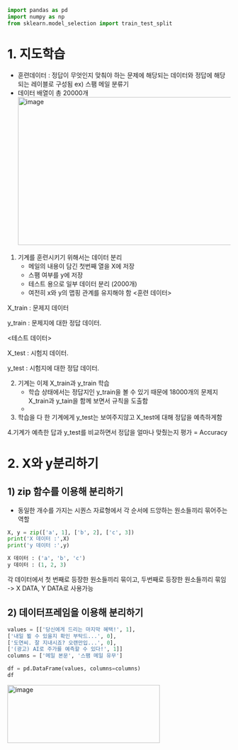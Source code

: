 ```python
import pandas as pd
import numpy as np
from sklearn.model_selection import train_test_split
```

# 1. 지도학습
- 훈련데이터 : 정답이 무엇인지 맞춰야 하는 문제에 해당되는 데이터와 정답에 해당되는 레이블로 구성됨
ex) 스팸 메일 분류기
- 데이터 배열이 총 20000개
  <img width="603" height="334" alt="image" src="https://github.com/user-attachments/assets/63bc0783-404d-48d4-b439-3798722d17cb" />

1. 기계를 훈련시키기 위해서는 데이터 분리
   - 메일의 내용이 담긴 첫번째 열을 X에 저장
   - 스팸 여부를 y에 저장
   - 테스트 용으로 일부 데이터 분리 (2000개)
   - 여전히 x와 y의 맵핑 관계를 유지해야 함
<훈련 데이터>

X_train : 문제지 데이터

y_train : 문제지에 대한 정답 데이터.

<테스트 데이터>

X_test : 시험지 데이터.

y_test : 시험지에 대한 정답 데이터.

2. 기계는 이제 X_train과 y_train 학습
   - 학습 상태에서는 정답지인 y_train을 볼 수 있기 때문에 18000개의 문제지 X_train과 y_tain을 함께 보면서 규칙을 도출함
   - 
3. 학습을 다 한 기계에게 y_test는 보여주지않고 X_test에 대해 정답을 예측하게함

4.기계가 예측한 답과 y_test를 비교하면서 정답을 얼마나 맞췄는지 평가 = Accuracy

# 2. X와 y분리하기
## 1) zip 함수를 이용해 분리하기
- 동일한 개수를 가지는 시퀀스 자료형에서 각 순서에 드앙하는 원소들끼리 묶어주는 역할
```python
X, y = zip(['a', 1], ['b', 2], ['c', 3])
print('X 데이터 :',X)
print('y 데이터 :',y)

X 데이터 : ('a', 'b', 'c')
y 데이터 : (1, 2, 3)
```
각 데이터에서 첫 번째로 등장한 원소들끼리 묶이고, 두번째로 등장한 원소들끼리 묶임 -> X DATA, Y DATA로 사용가능

## 2) 데이터프레임을 이용해 분리하기
```python
values = [['당신에게 드리는 마지막 혜택!', 1],
['내일 뵐 수 있을지 확인 부탁드...', 0],
['도연씨. 잘 지내시죠? 오랜만입...', 0],
['(광고) AI로 주가를 예측할 수 있다!', 1]]
columns = ['메일 본문', '스팸 메일 유무']

df = pd.DataFrame(values, columns=columns)
df
```
<img width="344" height="131" alt="image" src="https://github.com/user-attachments/assets/91f67352-a67d-4964-8de5-cecadb04bc59" />

